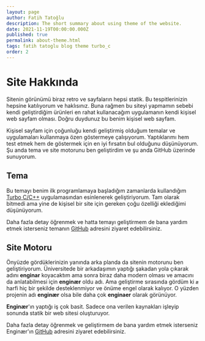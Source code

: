 ```yaml
---
layout: page
author: Fatih Tatoğlu
description: The short summary about using theme of the website.
date: 2021-11-19T00:00:00.000Z
published: true
permalink: about-theme.html
tags: fatih tatoglu blog theme turbo_c
order: 2
---
```


# Site Hakkında

Sitenin görünümü biraz retro ve sayfaların hepsi statik. Bu tespitlerinizin hepsine katılıyorum ve haklısınız. Buna rağmen bu siteyi yapmamın sebebi kendi geliştirdiğim ürünleri en rahat kullanacağım uygulamanın kendi kişisel web sayfam olması. Doğru duydunuz bu benim kişisel web sayfam.

Kişisel sayfam için çoğunluğu kendi geliştirmiş olduğum temalar ve uygulamaları kullanmaya özen göstermeye çalışıyorum. Yaptıklarımı hem test etmek hem de göstermek için en iyi fırsatın bul olduğunu düşünüyorum. Şu anda tema ve site motorunu ben geliştirdim ve şu anda GitHub üzerinde sunuyorum.

## Tema

Bu temayı benim ilk programlamaya başladığım zamanlarda kullandığım [Turbo C/C++](https://en.wikipedia.org/wiki/Turbo_C%2B%2B "Borland Turbo C/C++") uygulamasından esinlenerek geliştiriyorum. Tam olarak bitmedi ama yine de kişisel bir site için gereken çoğu özelliği eklediğimi düşünüyorum.

Daha fazla detay öğrenmek ve hatta temayı geliştirmem de bana yardım etmek isterseniz temanın [GitHub](https://github.com/fatihtatoglu/blog-theme-turboc/) adresini ziyaret edebilirsiniz.

## Site Motoru

Önyüzde gördüklerinizin yanında arka planda da sitenin motorunu ben geliştiriyorum. Üniversitede bir arkadaşımın yaptığı şakadan yola çıkarak adını **enginar** koyacaktım ama sonra biraz daha modern olması ve amacını da anlatabilmesi için **enginær** oldu adı. Ama geliştirme sırasında gördüm ki `æ` harfi hiç bir şekilde desteklenmiyor ve önüme engel olarak kalıyor. O yüzden projenin adı **enginær** olsa bile daha çok **enginaer** olarak görünüyor.

**Enginær**'ın yaptığı iş çok basit. Sadece ona verilen kaynakları işleyip sonunda statik bir web sitesi oluşturuyor.

Daha fazla detay öğrenmek ve geliştirmem de bana yardım etmek isterseniz Enginær'ın [GitHub](https://github.com/fatihtatoglu/enginaer/) adresini ziyaret edebilirsiniz.
